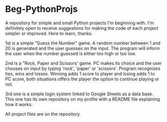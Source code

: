 # Beg-PythonProjs
A repository for simple and small Python projects I'm beginning with. I'm definitely open to receive suggestions for making the code of each project simpler or improved. Here to learn, thanks.

1st is a simple "Guess the Number" game. A random number between 1 and 20 is generated and the user guesses on the input. The program will inform the user when the number guessed is either too high or too low.

2nd is a "Rock, Paper and Scissors' game. PC makes its choice and the user chooses on input by typing 'rock', 'paper' or 'scissors'. Program recognizes ties, wins and losses. Winning adds 1 score to player and losing adds 1 to PC score, both situations offers the player the option to continue playing or not.

3rd one is a simple login system linked to Google Sheets as a data base. This one has its own repository on my profile with a README file explaining how it works.

All project files are on the repository.
